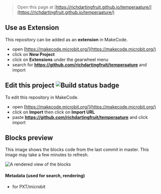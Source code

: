 
> Open this page at [https://richdartingfruit.github.io/temperaature/](https://richdartingfruit.github.io/temperaature/)

## Use as Extension

This repository can be added as an **extension** in MakeCode.

* open [https://makecode.microbit.org/](https://makecode.microbit.org/)
* click on **New Project**
* click on **Extensions** under the gearwheel menu
* search for **https://github.com/richdartingfruit/temperaature** and import

## Edit this project ![Build status badge](https://github.com/richdartingfruit/temperaature/workflows/MakeCode/badge.svg)

To edit this repository in MakeCode.

* open [https://makecode.microbit.org/](https://makecode.microbit.org/)
* click on **Import** then click on **Import URL**
* paste **https://github.com/richdartingfruit/temperaature** and click import

## Blocks preview

This image shows the blocks code from the last commit in master.
This image may take a few minutes to refresh.

![A rendered view of the blocks](https://github.com/richdartingfruit/temperaature/raw/master/.github/makecode/blocks.png)

#### Metadata (used for search, rendering)

* for PXT/microbit
<script src="https://makecode.com/gh-pages-embed.js"></script><script>makeCodeRender("{{ site.makecode.home_url }}", "{{ site.github.owner_name }}/{{ site.github.repository_name }}");</script>
